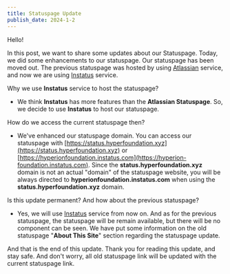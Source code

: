 ```yaml
---
title: Statuspage Update
publish_date: 2024-1-2
---
```


Hello!

In this post, we want to share some updates about our Statuspage. Today, we did some enhancements to our statuspage. Our statuspage has been moved out. The previous statuspage was hosted by using [Atlassian](https://www.atlassian.com/software/statuspage) service, and now we are using [Instatus](https://instatus.com) service.

Why we use **Instatus** service to host the statuspage?
- We think **Instatus** has more features than the **Atlassian Statuspage**. So, we decide to use **Instatus** to host our statuspage.

How do we access the current statuspage then?
- We've enhanced our statuspage domain. You can access our statuspage with [https://status.hyperfoundation.xyz](https://status.hyperfoundation.xyz) or [https://hyperionfoundation.instatus.com](https://hyperion-foundation.instatus.com). Since the **status.hyperfoundation.xyz** domain is not an actual "domain" of the statuspage website, you will be always directed to **hyperionfoundation.instatus.com** when using the **status.hyperfoundation.xyz** domain.

Is this update permanent? And how about the previous statuspage?
- Yes, we will use [Instatus](https://instatus.com) service from now on. And as for the previous statuspage, the statuspage will be remain available, but there will be no component can be seen. We have put some information on the old statuspage "**About This Site**" section regarding the statuspage update.

And that is the end of this update. Thank you for reading this update, and stay safe. And don't worry, all old statuspage link will be updated with the current statuspage link.